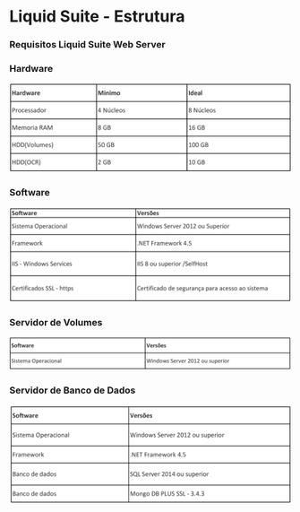 # Liquid Suite - Estrutura

### Requisitos Liquid Suite Web Server
### Hardware
![Hardware](img/02.png)  

### Software
![Software](img/03.png)  

### Servidor de Volumes
![Servidor de Volumes](img/04.png) 

### Servidor de Banco de Dados
![Servidor de Banco de Dados](img/05.png)
